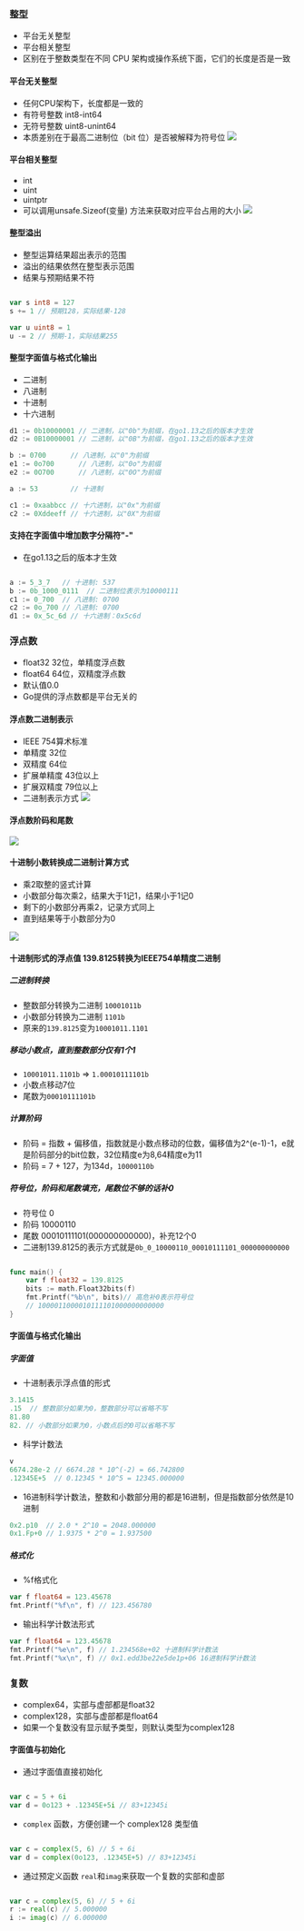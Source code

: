 ### 整型
- 平台无关整型
- 平台相关整型
- 区别在于整数类型在不同 CPU 架构或操作系统下面，它们的长度是否是一致

#### 平台无关整型
- 任何CPU架构下，长度都是一致的
- 有符号整数 int8-int64
- 无符号整数 uint8-unint64
- 本质差别在于最高二进制位（bit 位）是否被解释为符号位
![](/images/golang/zhengxing1.jpg)

#### 平台相关整型
- int
- uint
- uintptr
- 可以调用unsafe.Sizeof(变量) 方法来获取对应平台占用的大小
![](/images/golang/zhengxing2.jpg)

#### 整型溢出
- 整型运算结果超出表示的范围
- 溢出的结果依然在整型表示范围
- 结果与预期结果不符
```go

var s int8 = 127
s += 1 // 预期128，实际结果-128

var u uint8 = 1
u -= 2 // 预期-1，实际结果255
```

#### 整型字面值与格式化输出
- 二进制
- 八进制
- 十进制
- 十六进制
```go
d1 := 0b10000001 // 二进制，以"0b"为前缀，在go1.13之后的版本才生效
d2 := 0B10000001 // 二进制，以"0B"为前缀，在go1.13之后的版本才生效

b := 0700      // 八进制，以"0"为前缀
e1 := 0o700      // 八进制，以"0o"为前缀
e2 := 0O700      // 八进制，以"0O"为前缀

a := 53        // 十进制

c1 := 0xaabbcc // 十六进制，以"0x"为前缀
c2 := 0Xddeeff // 十六进制，以"0X"为前缀

```

#### 支持在字面值中增加数字分隔符"-"
- 在go1.13之后的版本才生效
```go

a := 5_3_7   // 十进制: 537
b := 0b_1000_0111  // 二进制位表示为10000111 
c1 := 0_700  // 八进制: 0700
c2 := 0o_700 // 八进制: 0700
d1 := 0x_5c_6d // 十六进制：0x5c6d
```

### 浮点数
- float32 32位，单精度浮点数
- float64 64位，双精度浮点数
- 默认值0.0
- Go提供的浮点数都是平台无关的
#### 浮点数二进制表示
- IEEE 754算术标准
- 单精度 32位
- 双精度 64位
- 扩展单精度 43位以上
- 扩展双精度 79位以上
- 二进制表示方式
![](/images/golang/ieee754.jpg)

#### 浮点数阶码和尾数
![](/images/golang/jiema.jpg)

#### 十进制小数转换成二进制计算方式
- 乘2取整的竖式计算
- 小数部分每次乘2，结果大于1记1，结果小于1记0
- 剩下的小数部分再乘2，记录方式同上
- 直到结果等于小数部分为0

![](/images/golang/shushijisuan.jpg)

#### 十进制形式的浮点值 139.8125转换为IEEE754单精度二进制
##### 二进制转换
- 整数部分转换为二进制 `10001011b`
- 小数部分转换为二进制 `1101b`
- 原来的`139.8125`变为`10001011.1101`

##### 移动小数点，直到整数部分仅有1个1
- `10001011.1101b` => `1.00010111101b`
- 小数点移动7位
- 尾数为`00010111101b`

##### 计算阶码
- 阶码 = 指数 + 偏移值，指数就是小数点移动的位数，偏移值为2^(e-1)-1，e就是阶码部分的bit位数，32位精度e为8,64精度e为11
- 阶码 = 7 + 127，为134d，`10000110b`

##### 符号位，阶码和尾数填充，尾数位不够的话补0
- 符号位 0
- 阶码 10000110
- 尾数 00010111101(000000000000)，补充12个0
- 二进制139.8125的表示方式就是`0b_0_10000110_00010111101_000000000000`
```go

func main() {
    var f float32 = 139.8125
    bits := math.Float32bits(f)
    fmt.Printf("%b\n", bits)// 高危补0表示符号位
    // 1000011000010111101000000000000
}
```


#### 字面值与格式化输出
##### 字面值
- 十进制表示浮点值的形式
```go
3.1415
.15  // 整数部分如果为0，整数部分可以省略不写
81.80
82. // 小数部分如果为0，小数点后的0可以省略不写
```
- 科学计数法
```go
v
6674.28e-2 // 6674.28 * 10^(-2) = 66.742800
.12345E+5  // 0.12345 * 10^5 = 12345.000000
```
- 16进制科学计数法，整数和小数部分用的都是16进制，但是指数部分依然是10进制
```go
0x2.p10  // 2.0 * 2^10 = 2048.000000
0x1.Fp+0 // 1.9375 * 2^0 = 1.937500
```

##### 格式化
- %f格式化
```go
var f float64 = 123.45678
fmt.Printf("%f\n", f) // 123.456780
```

- 输出科学计数法形式
```go
var f float64 = 123.45678
fmt.Printf("%e\n", f) // 1.234568e+02 十进制科学计数法
fmt.Printf("%x\n", f) // 0x1.edd3be22e5de1p+06 16进制科学计数法
```

### 复数
- complex64，实部与虚部都是float32
- complex128，实部与虚部都是float64
- 如果一个复数没有显示赋予类型，则默认类型为complex128

#### 字面值与初始化
- 通过字面值直接初始化
```go

var c = 5 + 6i
var d = 0o123 + .12345E+5i // 83+12345i
```

- `complex` 函数，方便创建一个 complex128 类型值
```go

var c = complex(5, 6) // 5 + 6i
var d = complex(0o123, .12345E+5) // 83+12345i
```

- 通过预定义函数 `real`和`imag`来获取一个复数的实部和虚部
```go

var c = complex(5, 6) // 5 + 6i
r := real(c) // 5.000000
i := imag(c) // 6.000000
```
